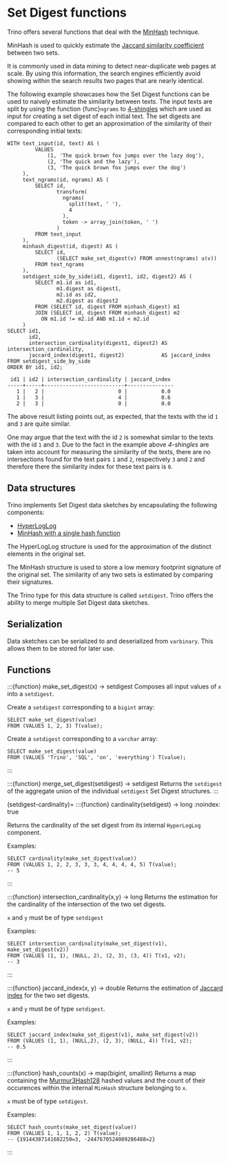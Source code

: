 # Set Digest functions

Trino offers several functions that deal with the
[MinHash](https://wikipedia.org/wiki/MinHash) technique.

MinHash is used to quickly estimate the
[Jaccard similarity coefficient](https://wikipedia.org/wiki/Jaccard_index)
between two sets.

It is commonly used in data mining to detect near-duplicate web pages at scale.
By using this information, the search engines efficiently avoid showing
within the search results two pages that are nearly identical.

The following example showcases how the Set Digest functions can be
used to naively estimate the similarity between texts. The input texts
are split by using the function {func}`ngrams` to
[4-shingles](https://wikipedia.org/wiki/W-shingling) which are
used as input for creating a set digest of each initial text.
The set digests are compared to each other to get an
approximation of the similarity of their corresponding
initial texts:

```
WITH text_input(id, text) AS (
         VALUES
             (1, 'The quick brown fox jumps over the lazy dog'),
             (2, 'The quick and the lazy'),
             (3, 'The quick brown fox jumps over the dog')
     ),
     text_ngrams(id, ngrams) AS (
         SELECT id,
                transform(
                  ngrams(
                    split(text, ' '),
                    4
                  ),
                  token -> array_join(token, ' ')
                )
         FROM text_input
     ),
     minhash_digest(id, digest) AS (
         SELECT id,
                (SELECT make_set_digest(v) FROM unnest(ngrams) u(v))
         FROM text_ngrams
     ),
     setdigest_side_by_side(id1, digest1, id2, digest2) AS (
         SELECT m1.id as id1,
                m1.digest as digest1,
                m2.id as id2,
                m2.digest as digest2
         FROM (SELECT id, digest FROM minhash_digest) m1
         JOIN (SELECT id, digest FROM minhash_digest) m2
           ON m1.id != m2.id AND m1.id < m2.id
     )
SELECT id1,
       id2,
       intersection_cardinality(digest1, digest2) AS intersection_cardinality,
       jaccard_index(digest1, digest2)            AS jaccard_index
FROM setdigest_side_by_side
ORDER BY id1, id2;
```

```text
 id1 | id2 | intersection_cardinality | jaccard_index
-----+-----+--------------------------+---------------
   1 |   2 |                        0 |           0.0
   1 |   3 |                        4 |           0.6
   2 |   3 |                        0 |           0.0
```

The above result listing points out, as expected, that the texts
with the id `1` and `3` are quite similar.

One may argue that the text with the id `2` is somewhat similar to
the texts with the id `1` and `3`. Due to the fact in the example above
*4-shingles* are taken into account for measuring the similarity of the texts,
there are no intersections found for the text pairs `1` and `2`, respectively
`3` and `2` and therefore there the similarity index for these text pairs
is `0`.

## Data structures

Trino implements Set Digest data sketches by encapsulating the following components:

- [HyperLogLog](https://wikipedia.org/wiki/HyperLogLog)
- [MinHash with a single hash function](http://wikipedia.org/wiki/MinHash#Variant_with_a_single_hash_function)

The HyperLogLog structure is used for the approximation of the distinct elements
in the original set.

The MinHash structure is used to store a low memory footprint signature of the original set.
The similarity of any two sets is estimated by comparing their signatures.

The Trino type for this data structure is called `setdigest`.
Trino offers the ability to merge multiple Set Digest data sketches.

## Serialization

Data sketches can be serialized to and deserialized from `varbinary`. This
allows them to be stored for later use.

## Functions

:::{function} make_set_digest(x) -> setdigest
Composes all input values of `x` into a `setdigest`.

Create a `setdigest` corresponding to a `bigint` array:

```
SELECT make_set_digest(value)
FROM (VALUES 1, 2, 3) T(value);
```

Create a `setdigest` corresponding to a `varchar` array:

```
SELECT make_set_digest(value)
FROM (VALUES 'Trino', 'SQL', 'on', 'everything') T(value);
```
:::

:::{function} merge_set_digest(setdigest) -> setdigest
Returns the `setdigest` of the aggregate union of the individual `setdigest`
Set Digest structures.
:::

(setdigest-cardinality)=
:::{function} cardinality(setdigest) -> long
:noindex: true

Returns the cardinality of the set digest from its internal
`HyperLogLog` component.

Examples:

```
SELECT cardinality(make_set_digest(value))
FROM (VALUES 1, 2, 2, 3, 3, 3, 4, 4, 4, 4, 5) T(value);
-- 5
```
:::

:::{function} intersection_cardinality(x,y) -> long
Returns the estimation for the cardinality of the intersection of the two set digests.

`x` and `y` must be of type  `setdigest`

Examples:

```
SELECT intersection_cardinality(make_set_digest(v1), make_set_digest(v2))
FROM (VALUES (1, 1), (NULL, 2), (2, 3), (3, 4)) T(v1, v2);
-- 3
```
:::

:::{function} jaccard_index(x, y) -> double
Returns the estimation of [Jaccard index](https://wikipedia.org/wiki/Jaccard_index) for
the two set digests.

`x` and `y` must be of type  `setdigest`.

Examples:

```
SELECT jaccard_index(make_set_digest(v1), make_set_digest(v2))
FROM (VALUES (1, 1), (NULL,2), (2, 3), (NULL, 4)) T(v1, v2);
-- 0.5
```
:::

:::{function} hash_counts(x) -> map(bigint, smallint)
Returns a map containing the [Murmur3Hash128](https://wikipedia.org/wiki/MurmurHash#MurmurHash3)
hashed values and the count of their occurences within
the internal `MinHash` structure belonging to `x`.

`x` must be of type  `setdigest`.

Examples:

```
SELECT hash_counts(make_set_digest(value))
FROM (VALUES 1, 1, 1, 2, 2) T(value);
-- {19144387141682250=3, -2447670524089286488=2}
```
:::
